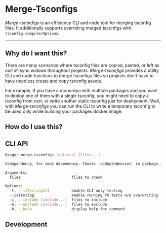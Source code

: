# Merge-Tsconfigs

_Merge-tsconfigs_ is an efficiency CLI and node tool for merging tsconfig files.
It additionally supports overriding merged tsconfigs with `tsconfig.compilerOptions`.

---

## Why do I want this?

There are many scenarios where tsconfig files are copied, pasted, or left as out-of-sync widows throughout projects. _Merge-tsconfigs_ provides a utility CLI and node functions to merge tsconfigs files so projects don't have to have needless create and copy tsconfig assets.

For example, if you have a monorepo with multiple packages and you want to deploy one of them with a single tsconfig, you might need to copy a tsconfig from root, or write another static tsconfig just for deployment. Well, with _Merge-tsconfigs_ you can run the CLI to write a temporary tsconfig to be used only while building your packages docker image.
## How do I use this?


## CLI API

```sh
Usage: merge-tsconfigs [options] [files...]

Codependency, for code dependency. Checks `coDependencies` in package.json files to ensure dependencies are up-to-date

Arguments:
  files                       files to check

Options:
  -t, --isTestingCLI          enable CLI only testing
  --isTesting                 enable running fn tests w/o overwriting
  -i, --include [include...]  files to include
  -e, --exclude [exclude...]  files to exclude
  -h, --help                  display help for command
```

## Development
